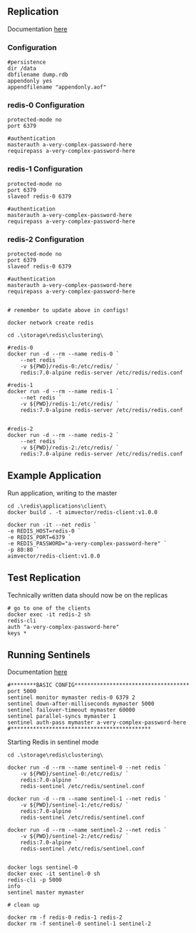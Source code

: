 
## Replication

Documentation [here](https://redis.io/topics/replication)

### Configuration

```
#persistence
dir /data
dbfilename dump.rdb
appendonly yes
appendfilename "appendonly.aof"

```
### redis-0 Configuration

```
protected-mode no
port 6379

#authentication
masterauth a-very-complex-password-here
requirepass a-very-complex-password-here
```
### redis-1 Configuration

```
protected-mode no
port 6379
slaveof redis-0 6379

#authentication
masterauth a-very-complex-password-here
requirepass a-very-complex-password-here

```
### redis-2 Configuration

```
protected-mode no
port 6379
slaveof redis-0 6379

#authentication
masterauth a-very-complex-password-here
requirepass a-very-complex-password-here

```

```

# remember to update above in configs!

docker network create redis

cd .\storage\redis\clustering\

#redis-0
docker run -d --rm --name redis-0 `
    --net redis `
    -v ${PWD}/redis-0:/etc/redis/ `
    redis:7.0-alpine redis-server /etc/redis/redis.conf

#redis-1
docker run -d --rm --name redis-1 `
    --net redis `
    -v ${PWD}/redis-1:/etc/redis/ `
    redis:7.0-alpine redis-server /etc/redis/redis.conf


#redis-2
docker run -d --rm --name redis-2 `
    --net redis `
    -v ${PWD}/redis-2:/etc/redis/ `
    redis:7.0-alpine redis-server /etc/redis/redis.conf

```

## Example Application

Run application, writing to the master

```
cd .\redis\applications\client\
docker build . -t aimvector/redis-client:v1.0.0

docker run -it --net redis `
-e REDIS_HOST=redis-0 `
-e REDIS_PORT=6379 `
-e REDIS_PASSWORD="a-very-complex-password-here" `
-p 80:80 `
aimvector/redis-client:v1.0.0

```

## Test Replication

Technically written data should now be on the replicas

```
# go to one of the clients
docker exec -it redis-2 sh
redis-cli
auth "a-very-complex-password-here"
keys *

```

## Running Sentinels

Documentation [here](https://redis.io/topics/sentinel)

```
#********BASIC CONFIG************************************
port 5000
sentinel monitor mymaster redis-0 6379 2
sentinel down-after-milliseconds mymaster 5000
sentinel failover-timeout mymaster 60000
sentinel parallel-syncs mymaster 1
sentinel auth-pass mymaster a-very-complex-password-here
#********************************************

```
Starting Redis in sentinel mode

```
cd .\storage\redis\clustering\

docker run -d --rm --name sentinel-0 --net redis `
    -v ${PWD}/sentinel-0:/etc/redis/ `
    redis:7.0-alpine `
    redis-sentinel /etc/redis/sentinel.conf

docker run -d --rm --name sentinel-1 --net redis `
    -v ${PWD}/sentinel-1:/etc/redis/ `
    redis:7.0-alpine `
    redis-sentinel /etc/redis/sentinel.conf

docker run -d --rm --name sentinel-2 --net redis `
    -v ${PWD}/sentinel-2:/etc/redis/ `
    redis:7.0-alpine `
    redis-sentinel /etc/redis/sentinel.conf


docker logs sentinel-0
docker exec -it sentinel-0 sh
redis-cli -p 5000
info
sentinel master mymaster

# clean up 

docker rm -f redis-0 redis-1 redis-2
docker rm -f sentinel-0 sentinel-1 sentinel-2


```
